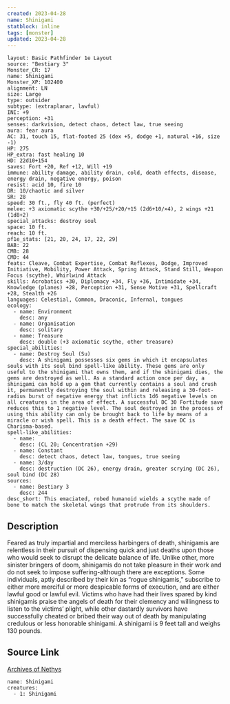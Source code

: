 ```yaml
---
created: 2023-04-28
name: Shinigami
statblock: inline
tags: [monster]
updated: 2023-04-28
---
```

```statblock
layout: Basic Pathfinder 1e Layout
source: "Bestiary 3"
Monster_CR: 17
name: Shinigami
Monster_XP: 102400
alignment: LN
size: Large
type: outsider
subtype: (extraplanar, lawful)
INI: +9
perception: +31
senses: darkvision, detect chaos, detect law, true seeing
aura: fear aura
AC: 31, touch 15, flat-footed 25 (dex +5, dodge +1, natural +16, size -1)
HP: 275
HP_extra: fast healing 10
HD: 22d10+154
saves: Fort +20, Ref +12, Will +19
immune: ability damage, ability drain, cold, death effects, disease, energy drain, negative energy, poison
resist: acid 10, fire 10
DR: 10/chaotic and silver
SR: 28
speed: 30 ft., fly 40 ft. (perfect)
melee: +3 axiomatic scythe +30/+25/+20/+15 (2d6+10/×4), 2 wings +21 (1d8+2)
special_attacks: destroy soul
space: 10 ft.
reach: 10 ft.
pf1e_stats: [21, 20, 24, 17, 22, 29]
BAB: 22
CMB: 28
CMD: 44
feats: Cleave, Combat Expertise, Combat Reflexes, Dodge, Improved Initiative, Mobility, Power Attack, Spring Attack, Stand Still, Weapon Focus (scythe), Whirlwind Attack
skills: Acrobatics +30, Diplomacy +34, Fly +36, Intimidate +34, Knowledge (planes) +28, Perception +31, Sense Motive +31, Spellcraft +28, Stealth +26
languages: Celestial, Common, Draconic, Infernal, tongues
ecology:
  - name: Environment
    desc: any
  - name: Organisation
    desc: solitary
  - name: Treasure
    desc: double (+3 axiomatic scythe, other treasure)
special_abilities:
  - name: Destroy Soul (Su)
    desc: A shinigami possesses six gems in which it encapsulates souls with its soul bind spell-like ability. These gems are only useful to the shinigami that owns them, and if the shinigami dies, the gems are destroyed as well. As a standard action once per day, a shinigami can hold up a gem that currently contains a soul and crush it, permanently destroying the soul within and releasing a 30-foot-radius burst of negative energy that inflicts 1d6 negative levels on all creatures in the area of effect. A successful DC 30 Fortitude save reduces this to 1 negative level. The soul destroyed in the process of using this ability can only be brought back to life by means of a miracle or wish spell. This is a death effect. The save DC is Charisma-based.
spell-like_abilities:
  - name:
    desc: (CL 20; Concentration +29)
  - name: Constant
    desc: detect chaos, detect law, tongues, true seeing
  - name: 3/day
    desc: destruction (DC 26), energy drain, greater scrying (DC 26), soul bind (DC 28)
sources:
  - name: Bestiary 3
    desc: 244
desc_short: This emaciated, robed humanoid wields a scythe made of bone to match the skeletal wings that protrude from its shoulders.
```
## Description
Feared as truly impartial and merciless harbingers of death, shinigamis are relentless in their pursuit of dispensing quick and just deaths upon those who would seek to disrupt the delicate balance of life. Unlike other, more sinister bringers of doom, shinigamis do not take pleasure in their work and do not seek to impose suffering-although there are exceptions. Some individuals, aptly described by their kin as “rogue shinigamis,” subscribe to either more merciful or more despicable forms of execution, and are either lawful good or lawful evil. Victims who have had their lives spared by kind shinigamis praise the angels of death for their clemency and willingness to listen to the victims’ plight, while other dastardly survivors have successfully cheated or bribed their way out of death by manipulating credulous or less honorable shinigami. A shinigami is 9 feet tall and weighs 130 pounds.
## Source Link
[Archives of Nethys](https://aonprd.com/MonsterDisplay.aspx?ItemName=Shinigami)
```encounter-table
name: Shinigami
creatures:
  - 1: Shinigami
```
